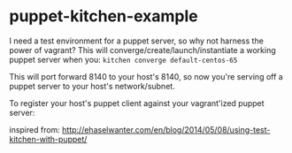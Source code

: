 # puppet-kitchen-example

I need a test environment for a puppet server, so why not harness the power of vagrant? This will converge/create/launch/instantiate a working puppet server when you: `kitchen converge default-centos-65` 

This will port forward 8140 to your host's 8140, so now you're serving off a puppet server to your host's network/subnet.

To register your host's puppet client against your vagrant'ized puppet server: 





inspired from: http://ehaselwanter.com/en/blog/2014/05/08/using-test-kitchen-with-puppet/
